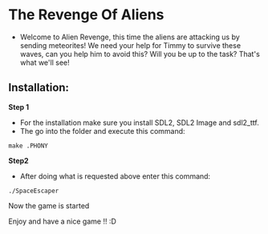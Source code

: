 # The Revenge Of Aliens

<Welcome to The Revenge Of Aliens>

-   Welcome to Alien Revenge, this time the aliens are attacking us by sending meteorites! 
We need your help for Timmy to survive these waves, can you help him to avoid this? 
Will you be up to the task? That's what we'll see!

## Installation:

**Step 1**

-   For the installation make sure you install SDL2, SDL2 Image and sdl2_ttf.
-   The go into the folder and execute this command:

```
make .PHONY
```

**Step2**

-   After doing what is requested above enter this command:
```
./SpaceEscaper
```

Now the game is started

Enjoy and have a nice game !! :D
